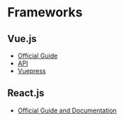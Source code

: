 # Frameworks

## Vue.js
* [Official Guide](https://vuejs.org/v2/guide/)
* [API](https://vuejs.org/v2/api/)
* [Vuepress](https://vuepress.vuejs.org/)

## React.js
* [Official Guide and Documentation](https://reactjs.org/docs/getting-started.html)